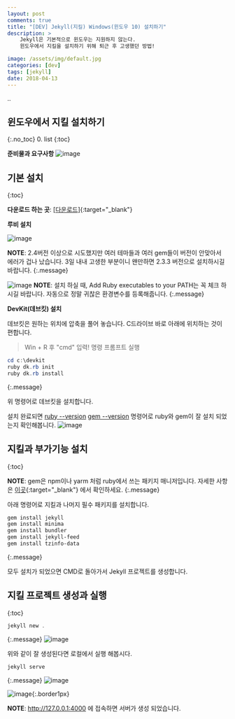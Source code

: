 ```yaml
---
layout: post
comments: true
title: "[DEV] Jekyll(지킬) Windows(윈도우 10) 설치하기"
description: >
    Jekyll은 기본적으로 윈도우는 지원하지 않는다.
    윈도우에서 지킬을 설치하기 위해 퇴근 후 고생했던 방법!

image: /assets/img/default.jpg
categories: [dev]
tags: [jekyll]
date: 2018-04-13
---
```

..
## 윈도우에서 지킬 설치하기
{:.no_toc}
0. list
{:toc}



**준비물과 요구사항**
![image](/assets/img/post/jekyll-for-windows/0414-01.png)



## 기본 설치
{:toc}

**다운로드 하는 곳**: [[다운로드]](https://rubyinstaller.org/downloads/){:target="_blank"}



**루비 설치** 

![image](/assets/img/post/jekyll-for-windows/0414-02.png)


**NOTE**: 2.4버전 이상으로 시도했지만 여러 테마들과 여러 gem들이 버전이 안맞아서 에러가 겁나 났습니다. 3일 내내 고생한 부분이니 왠만하면 2.3.3 버전으로 설치하시길 바랍니다.
{:.message}


![image](/assets/img/post/jekyll-for-windows/0414-03.png)
**NOTE**: 설치 하실 때, Add Ruby executables to your PATH는 꼭 체크 하시길 바랍니다.
자동으로 정말 귀찮은 환경변수를 등록해줍니다.
{:.message}

**DevKit(데브킷) 설치**

데브킷은 원하는 위치에 압축을 풀어 놓습니다.
C드라이브 바로 아래에 위치하는 것이 편합니다.

> Win + R 후 "cmd" 입력! 명령 프롬프트 실행

~~~powershell
cd c:\devkit
ruby dk.rb init
ruby dk.rb install
~~~
{:.message}

위 명령어로 데브킷을 설치합니다.

설치 완료되면 [ruby --version]()  [gem --version]() 명령어로 ruby와 gem이 잘 설치 되었는지 확인해봅니다.
![image](/assets/img/post/jekyll-for-windows/0414-04.png)


## 지킬과 부가기능 설치
{:toc}

**NOTE**: gem은 npm이나 yarm 처럼 ruby에서 쓰는 패키지 매니저입니다. 자세한 사항은 [이곳](http://guides.rubygems.org/what-is-a-gem/){:target="_blank"} 에서 확인하세요.
{:.message}

아래 명령어로 지킬과 나머지 필수 패키지를 설치합니다.

~~~powershell
gem install jekyll
gem install minima
gem install bundler
gem install jekyll-feed
gem install tzinfo-data
~~~
{:.message}

모두 설치가 되었으면 CMD로 돌아가서 Jekyll 프로젝트를 생성합니다.


## 지킬 프로젝트 생성과 실행
{:toc}

~~~powershell
jekyll new .
~~~
{:.message}
![image](/assets/img/post/jekyll-for-windows/0414-05.png)

위와 같이 잘 생성된다면 로컬에서 실행 해봅시다.

~~~powershell
jekyll serve
~~~
{:.message}
![image](/assets/img/post/jekyll-for-windows/0414-06.png)

![image](/assets/img/post/jekyll-for-windows/0414-07.png){:.border1px}

**NOTE**: http://127.0.0.1:4000 에 접속하면 서버가 생성 되었습니다.
